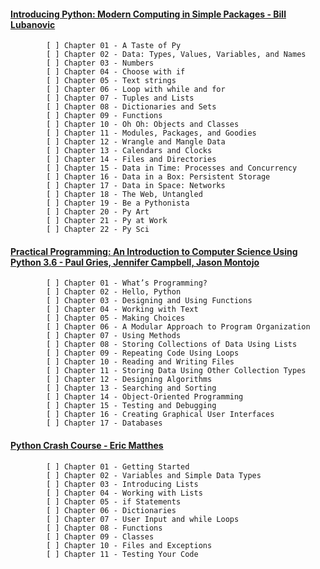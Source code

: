 #### [Introducing Python: Modern Computing in Simple Packages - Bill Lubanovic](https://www.oreilly.com/library/view/introducing-python-2nd/9781492051374/)

            [ ] Chapter 01 - A Taste of Py
            [ ] Chapter 02 - Data: Types, Values, Variables, and Names
            [ ] Chapter 03 - Numbers
            [ ] Chapter 04 - Choose with if
            [ ] Chapter 05 - Text strings
            [ ] Chapter 06 - Loop with while and for
            [ ] Chapter 07 - Tuples and Lists
            [ ] Chapter 08 - Dictionaries and Sets
            [ ] Chapter 09 - Functions
            [ ] Chapter 10 - Oh Oh: Objects and Classes
            [ ] Chapter 11 - Modules, Packages, and Goodies
            [ ] Chapter 12 - Wrangle and Mangle Data
            [ ] Chapter 13 - Calendars and Clocks
            [ ] Chapter 14 - Files and Directories
            [ ] Chapter 15 - Data in Time: Processes and Concurrency
            [ ] Chapter 16 - Data in a Box: Persistent Storage
            [ ] Chapter 17 - Data in Space: Networks
            [ ] Chapter 18 - The Web, Untangled
            [ ] Chapter 19 - Be a Pythonista
            [ ] Chapter 20 - Py Art
            [ ] Chapter 21 - Py at Work
            [ ] Chapter 22 - Py Sci
            
            
#### [Practical Programming: An Introduction to Computer Science Using Python 3.6 -  Paul Gries, Jennifer Campbell, Jason Montojo](https://pragprog.com/titles/gwpy3/practical-programming-third-edition/)

            [ ] Chapter 01 - What’s Programming?
            [ ] Chapter 02 - Hello, Python
            [ ] Chapter 03 - Designing and Using Functions
            [ ] Chapter 04 - Working with Text
            [ ] Chapter 05 - Making Choices
            [ ] Chapter 06 - A Modular Approach to Program Organization
            [ ] Chapter 07 - Using Methods
            [ ] Chapter 08 - Storing Collections of Data Using Lists
            [ ] Chapter 09 - Repeating Code Using Loops
            [ ] Chapter 10 - Reading and Writing Files
            [ ] Chapter 11 - Storing Data Using Other Collection Types
            [ ] Chapter 12 - Designing Algorithms
            [ ] Chapter 13 - Searching and Sorting
            [ ] Chapter 14 - Object-Oriented Programming
            [ ] Chapter 15 - Testing and Debugging
            [ ] Chapter 16 - Creating Graphical User Interfaces
            [ ] Chapter 17 - Databases

#### [Python Crash Course - Eric Matthes](https://nostarch.com/python-crash-course-3rd-edition)

            [ ] Chapter 01 - Getting Started
            [ ] Chapter 02 - Variables and Simple Data Types
            [ ] Chapter 03 - Introducing Lists
            [ ] Chapter 04 - Working with Lists
            [ ] Chapter 05 - if Statements
            [ ] Chapter 06 - Dictionaries
            [ ] Chapter 07 - User Input and while Loops
            [ ] Chapter 08 - Functions
            [ ] Chapter 09 - Classes
            [ ] Chapter 10 - Files and Exceptions
            [ ] Chapter 11 - Testing Your Code
